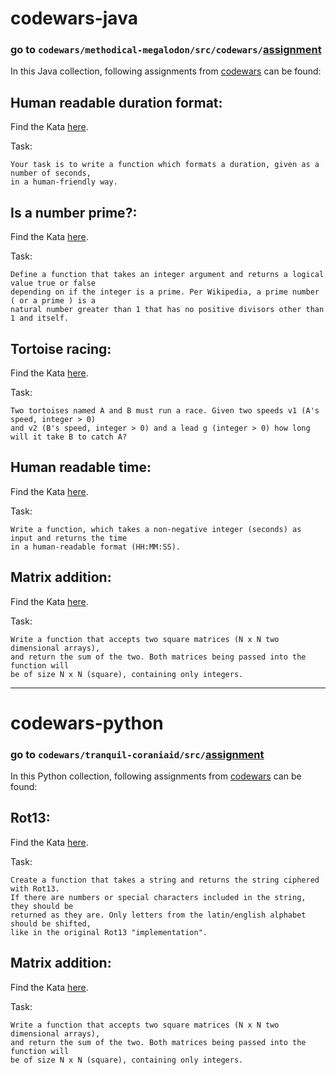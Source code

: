 # codewars-java
###  go to `codewars/methodical-megalodon/src/codewars/`[assignment](https://github.com/bananeira/codewars/tree/main/methodical-megalodon/src/codewars/assignment)
In this Java collection, following assignments from [codewars](https://www.codewars.com/) can be found:
## Human readable duration format:
Find the Kata [here](https://www.codewars.com/kata/52742f58faf5485cae000b9a).

Task:

 	Your task is to write a function which formats a duration, given as a number of seconds,
    in a human-friendly way.

## Is a number prime?:
Find the Kata [here](https://www.codewars.com/kata/5262119038c0985a5b00029f).

Task:

 	Define a function that takes an integer argument and returns a logical value true or false
    depending on if the integer is a prime. Per Wikipedia, a prime number ( or a prime ) is a
    natural number greater than 1 that has no positive divisors other than 1 and itself.


## Tortoise racing:
Find the Kata [here](https://www.codewars.com/kata/52742f58faf5485cae000b9a).

Task:

 	Two tortoises named A and B must run a race. Given two speeds v1 (A's speed, integer > 0)
    and v2 (B's speed, integer > 0) and a lead g (integer > 0) how long will it take B to catch A?

## Human readable time:
Find the Kata [here](https://www.codewars.com/kata/52685f7382004e774f0001f7).

Task:

 	Write a function, which takes a non-negative integer (seconds) as input and returns the time
    in a human-readable format (HH:MM:SS).

## Matrix addition:
Find the Kata [here](https://www.codewars.com/kata/526233aefd4764272800036f).

Task:

 	Write a function that accepts two square matrices (N x N two dimensional arrays),
    and return the sum of the two. Both matrices being passed into the function will
    be of size N x N (square), containing only integers.

---

# codewars-python
###  go to `codewars/tranquil-coraniaid/src/`[assignment](https://github.com/bananeira/codewars/tree/main/tranquil-coraniaid/src/assignment)
In this Python collection, following assignments from [codewars](https://www.codewars.com/) can be found:
## Rot13:
Find the Kata [here](https://www.codewars.com/kata/530e15517bc88ac656000716).

Task:

 	Create a function that takes a string and returns the string ciphered with Rot13.
    If there are numbers or special characters included in the string, they should be
    returned as they are. Only letters from the latin/english alphabet should be shifted,
    like in the original Rot13 "implementation".

## Matrix addition:
Find the Kata [here](https://www.codewars.com/kata/526233aefd4764272800036f).

Task:

 	Write a function that accepts two square matrices (N x N two dimensional arrays),
    and return the sum of the two. Both matrices being passed into the function will
    be of size N x N (square), containing only integers.